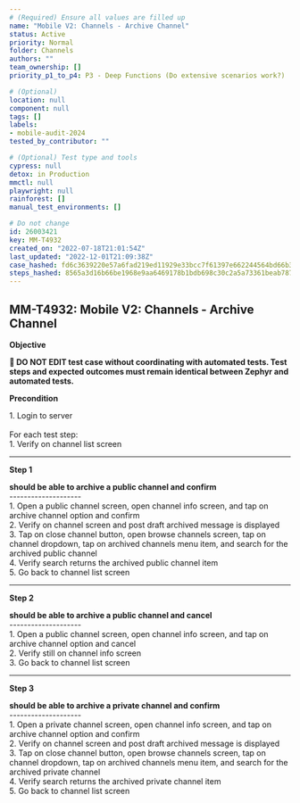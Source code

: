 ```yaml
---
# (Required) Ensure all values are filled up
name: "Mobile V2: Channels - Archive Channel"
status: Active
priority: Normal
folder: Channels
authors: ""
team_ownership: []
priority_p1_to_p4: P3 - Deep Functions (Do extensive scenarios work?)

# (Optional)
location: null
component: null
tags: []
labels: 
- mobile-audit-2024
tested_by_contributor: ""

# (Optional) Test type and tools
cypress: null
detox: in Production
mmctl: null
playwright: null
rainforest: []
manual_test_environments: []

# Do not change
id: 26003421
key: MM-T4932
created_on: "2022-07-18T21:01:54Z"
last_updated: "2022-12-01T21:09:38Z"
case_hashed: fd6c3639220e57a6fad219ed11929e33bcc7f61397e662244564bd66b34bf9dadf8d70e5c28cc643b47c54ff395a887f
steps_hashed: 8565a3d16b66be1968e9aa6469178b1bdb698c30c2a5a73361beab7873c4d88d7d9aa7b369e802f7882eae560d185255
---
```


<!-- (Auto-generated) Based on frontmatter's "key" and "name" -->

## MM-T4932: Mobile V2: Channels - Archive Channel

**Objective**

**🛑 DO NOT EDIT test case without coordinating with automated tests. Test steps and expected outcomes must remain identical between Zephyr and automated tests.**

**Precondition**

1\. Login to server\
\
For each test step:\
1\. Verify on channel list screen

---

**Step 1**

**should be able to archive a public channel and confirm**\
\--------------------\
1\. Open a public channel screen, open channel info screen, and tap on archive channel option and confirm\
2\. Verify on channel screen and post draft archived message is displayed\
3\. Tap on close channel button, open browse channels screen, tap on channel dropdown, tap on archived channels menu item, and search for the archived public channel\
4\. Verify search returns the archived public channel item\
5\. Go back to channel list screen

---

**Step 2**

**should be able to archive a public channel and cancel**\
\--------------------\
1\. Open a public channel screen, open channel info screen, and tap on archive channel option and cancel\
2\. Verify still on channel info screen\
3\. Go back to channel list screen

---

**Step 3**

**should be able to archive a private channel and confirm**\
\--------------------\
1\. Open a private channel screen, open channel info screen, and tap on archive channel option and confirm\
2\. Verify on channel screen and post draft archived message is displayed\
3\. Tap on close channel button, open browse channels screen, tap on channel dropdown, tap on archived channels menu item, and search for the archived private channel\
4\. Verify search returns the archived private channel item\
5\. Go back to channel list screen

